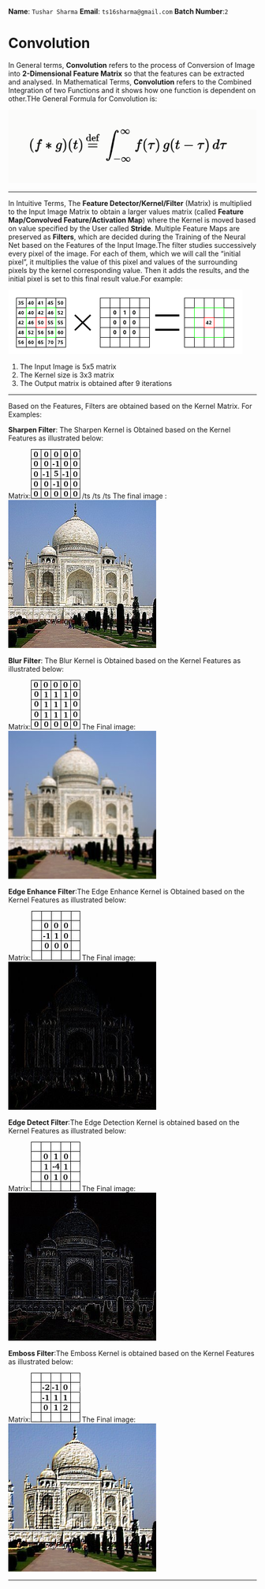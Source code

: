 **Name**: `Tushar Sharma`                             **Email**: `ts16sharma@gmail.com`                                  **Batch Number**:`2`

# Convolution
In General terms, **Convolution** refers to the process of Conversion of Image into **2-Dimensional Feature Matrix** so that the features can be extracted and analysed. In Mathematical Terms, **Convolution** refers to the Combined Integration of two Functions and it shows how one function is dependent on other.THe General Formula for Convolution is:

![12](https://github.com/TusharSharma16/EIP-3.0/blob/master/WEEK%201/images/12.png)

---
In Intuitive Terms, The **Feature Detector/Kernel/Filter** (Matrix) is multiplied to the Input Image Matrix to obtain a larger values matrix (called **Feature Map/Convolved Feature/Activation Map**) where the Kernel is moved based on value specified by the User called **Stride**. Multiple Feature Maps are preserved as **Filters**, which are decided during the Training of the Neural Net based on the Features of the Input Image.The filter studies successively every pixel of the image. For each of them, which we will call the “initial pixel”, it multiplies the value of this pixel and values of the surrounding pixels by the kernel corresponding value. Then it adds the results, and the initial pixel is set to this final result value.For example:

![11](https://github.com/TusharSharma16/EIP-3.0/blob/master/WEEK%201/images/11.png)

1. The Input Image is 5x5 matrix
2. The Kernel size is 3x3 matrix
3. The Output matrix is obtained after 9 iterations
---
Based on the Features, Filters are obtained based on the Kernel Matrix. For Examples:

**Sharpen Filter**: The Sharpen Kernel is Obtained based on the Kernel Features as illustrated below:

Matrix:![2](https://github.com/TusharSharma16/EIP-3.0/blob/master/WEEK%201/images/2.png) /ts /ts /ts The final image :![3](https://github.com/TusharSharma16/EIP-3.0/blob/master/WEEK%201/images/3.jpg)

**Blur Filter**: The Blur Kernel is Obtained based on the Kernel Features as illustrated below:

Matrix:![4](https://github.com/TusharSharma16/EIP-3.0/blob/master/WEEK%201/images/4.png)                                 The Final image:![5](https://github.com/TusharSharma16/EIP-3.0/blob/master/WEEK%201/images/5.jpg)

**Edge Enhance Filter**:The Edge Enhance Kernel is Obtained based on the Kernel Features as illustrated below:

Matrix:![6](https://github.com/TusharSharma16/EIP-3.0/blob/master/WEEK%201/images/6.png)                                 The Final image:![7](https://github.com/TusharSharma16/EIP-3.0/blob/master/WEEK%201/images/7.jpg)

**Edge Detect Filter**:The Edge Detection Kernel is obtained based on the Kernel Features as illustrated below:

Matrix:![8](https://github.com/TusharSharma16/EIP-3.0/blob/master/WEEK%201/images/8.png)                                 The Final image:![9](https://github.com/TusharSharma16/EIP-3.0/blob/master/WEEK%201/images/9.jpg)

**Emboss Filter**:The Emboss Kernel is obtained based on the Kernel Features as illustrated below:

Matrix:![10](https://github.com/TusharSharma16/EIP-3.0/blob/master/WEEK%201/images/10.png)                                 The Final image:![11](https://github.com/TusharSharma16/EIP-3.0/blob/master/WEEK%201/images/11.jpg)

---

